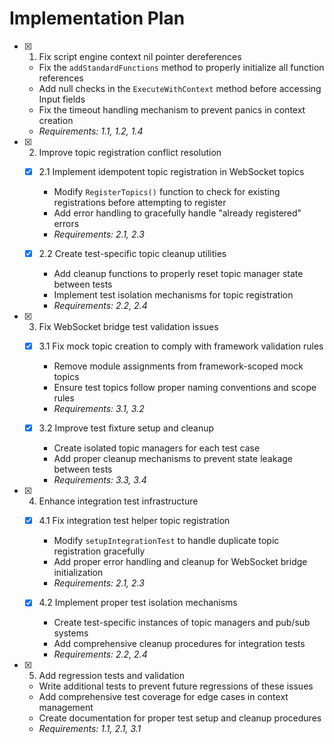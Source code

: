# Implementation Plan

- [x] 1. Fix script engine context nil pointer dereferences

  - Fix the `addStandardFunctions` method to properly initialize all function references
  - Add null checks in the `ExecuteWithContext` method before accessing Input fields
  - Fix the timeout handling mechanism to prevent panics in context creation
  - _Requirements: 1.1, 1.2, 1.4_

- [x] 2. Improve topic registration conflict resolution

  - [x] 2.1 Implement idempotent topic registration in WebSocket topics

    - Modify `RegisterTopics()` function to check for existing registrations before attempting to register
    - Add error handling to gracefully handle "already registered" errors
    - _Requirements: 2.1, 2.3_

  - [x] 2.2 Create test-specific topic cleanup utilities
    - Add cleanup functions to properly reset topic manager state between tests
    - Implement test isolation mechanisms for topic registration
    - _Requirements: 2.2, 2.4_

- [x] 3. Fix WebSocket bridge test validation issues

  - [x] 3.1 Fix mock topic creation to comply with framework validation rules

    - Remove module assignments from framework-scoped mock topics
    - Ensure test topics follow proper naming conventions and scope rules
    - _Requirements: 3.1, 3.2_

  - [x] 3.2 Improve test fixture setup and cleanup
    - Create isolated topic managers for each test case
    - Add proper cleanup mechanisms to prevent state leakage between tests
    - _Requirements: 3.3, 3.4_

- [x] 4. Enhance integration test infrastructure

  - [x] 4.1 Fix integration test helper topic registration

    - Modify `setupIntegrationTest` to handle duplicate topic registration gracefully
    - Add proper error handling and cleanup for WebSocket bridge initialization
    - _Requirements: 2.1, 2.3_

  - [x] 4.2 Implement proper test isolation mechanisms
    - Create test-specific instances of topic managers and pub/sub systems
    - Add comprehensive cleanup procedures for integration tests
    - _Requirements: 2.2, 2.4_

- [x] 5. Add regression tests and validation
  - Write additional tests to prevent future regressions of these issues
  - Add comprehensive test coverage for edge cases in context management
  - Create documentation for proper test setup and cleanup procedures
  - _Requirements: 1.1, 2.1, 3.1_
